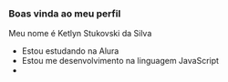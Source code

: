 ### Boas vinda ao meu perfil

Meu nome é Ketlyn Stukovski da Silva

- Estou estudando na Alura
- Estou me desenvolvimento na linguagem JavaScript
- 
